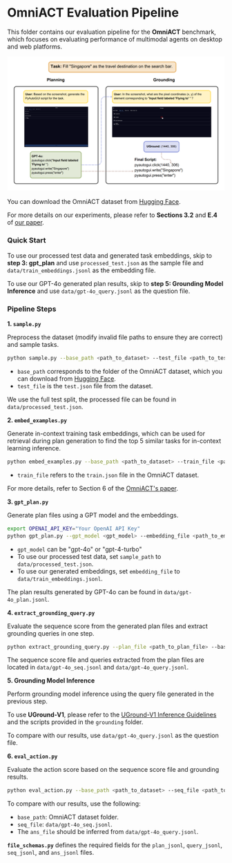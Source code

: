 # OmniACT Evaluation Pipeline

This folder contains our evaluation pipeline for the **OmniACT** benchmark, which focuses on evaluating performance of multimodal agents on desktop and web platforms.

![OmniACT Evaluation Example](./assets/image.png)

You can download the OmniACT dataset from [Hugging Face](https://huggingface.co/datasets/Writer/omniact/tree/main).

For more details on our experiments, please refer to **Sections 3.2** and **E.4** of [our paper](https://arxiv.org/pdf/2410.05243).

### Quick Start

To use our processed test data and generated task embeddings, skip to **step 3: gpt_plan** and use `processed_test.json` as the sample file and `data/train_embeddings.jsonl` as the embedding file.

To use our GPT-4o generated plan results, skip to **step 5: Grounding Model Inference** and use `data/gpt-4o_query.jsonl` as the question file.


### Pipeline Steps

**1. `sample.py`**

   Preprocess the dataset (modify invalid file paths to ensure they are correct) and sample tasks.

   ```bash
   python sample.py --base_path <path_to_dataset> --test_file <path_to_test_json> --output_file <path_to_sample_json> --sample_num <num_samples>
   ```

   - `base_path` corresponds to the folder of the OmniACT dataset, which you can download from [Hugging Face](https://huggingface.co/datasets/Writer/omniact/tree/main).
   - `test_file` is the `test.json` file from the dataset.

   We use the full test split, the processed file can be found in `data/processed_test.json`.

**2. `embed_examples.py`**

   Generate in-context training task embeddings, which can be used for retrieval during plan generation to find the top 5 similar tasks for in-context learning inference.

   ```bash
   python embed_examples.py --base_path <path_to_dataset> --train_file <path_to_train_json> --output_file <path_to_output_embeddings>
   ```

   - `train_file` refers to the `train.json` file in the OmniACT dataset.
   
   For more details, refer to Section 6 of the [OmniACT's paper](https://arxiv.org/pdf/2402.17553).

**3. `gpt_plan.py`**

   Generate plan files using a GPT model and the embeddings.

   ```bash
   export OPENAI_API_KEY="Your OpenAI API Key"
   python gpt_plan.py --gpt_model <gpt_model> --embedding_file <path_to_embedding_file> --sample_path <path_to_sample_json> --base_path <path_to_dataset> --output_path <path_to_output_plan>
   ```

   - `gpt_model` can be "gpt-4o" or "gpt-4-turbo"
   - To use our processed test data, set `sample_path` to `data/processed_test.json`.
   - To use our generated embeddings, set `embedding_file` to `data/train_embeddings.jsonl`.

   The plan results generated by GPT-4o can be found in `data/gpt-4o_plan.jsonl`.

**4. `extract_grounding_query.py`**

   Evaluate the sequence score from the generated plan files and extract grounding queries in one step.

   ```bash
   python extract_grounding_query.py --plan_file <path_to_plan_file> --base_path <path_to_dataset> --seq_output_file <path_to_seq_score_output> --query_output_file <path_to_grounding_query_output>
   ```

   The sequence score file and queries extracted from the plan files are located in `data/gpt-4o_seq.jsonl` and `data/gpt-4o_query.jsonl`.

**5. Grounding Model Inference**

   Perform grounding model inference using the query file generated in the previous step. 

   To use **UGround-V1**, please refer to the [UGround-V1 Inference Guidelines](https://github.com/OSU-NLP-Group/UGround/tree/main/grounding) and the scripts provided in the `grounding` folder.

   To compare with our results, use `data/gpt-4o_query.jsonl` as the question file.

**6. `eval_action.py`**

   Evaluate the action score based on the sequence score file and grounding results.

   ```bash
   python eval_action.py --base_path <path_to_dataset> --seq_file <path_to_seq_score_file> --ans_file <path_to_grounding_answer_file>
   ```

To compare with our results, use the following:
- `base_path`: OmniACT dataset folder.
- `seq_file`: `data/gpt-4o_seq.jsonl`.
- The `ans_file` should be inferred from `data/gpt-4o_query.jsonl`.

**`file_schemas.py`** defines the required fields for the `plan_jsonl`, `query_jsonl`, `seq_jsonl`, and `ans_jsonl` files.